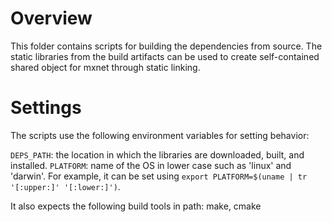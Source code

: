 # Overview

This folder contains scripts for building the dependencies from source. The static libraries from
the build artifacts can be used to create self-contained shared object for mxnet through static
linking.

# Settings

The scripts use the following environment variables for setting behavior:

`DEPS_PATH`: the location in which the libraries are downloaded, built, and installed.
`PLATFORM`: name of the OS in lower case such as 'linux' and 'darwin'. For example, it can be set using `export PLATFORM=$(uname | tr '[:upper:]' '[:lower:]')`.

It also expects the following build tools in path: make, cmake
